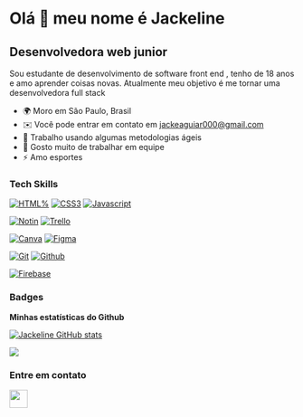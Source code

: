 
Olá 👋 meu nome é Jackeline 
==========================

Desenvolvedora web junior
-----------------------------

Sou estudante de desenvolvimento de software front end , tenho de 18 anos e amo aprender coisas novas. Atualmente meu objetivo é me tornar uma desenvolvedora full stack 

* 🌍  Moro em São Paulo, Brasil
* ✉️  Você pode entrar em contato em [jackeaguiar000@gmail.com](mailto:jackeaguiar000@gmail.com)
* 🧠  Trabalho usando algumas metodologias ágeis 
* 🤝  Gosto muito de trabalhar em equipe
* ⚡  Amo esportes


### Tech Skills

<p align="left">
<a href="https://developer.mozilla.org/pt-BR/docs/Web/HTML" target="_blank" rel="noreferrer"><img src="https://img.shields.io/badge/HTML5-E34F26?style=for-the-badge&logo=html5&logoColor=white" alt="HTML%" /></a>
<a href="https://developer.mozilla.org/pt-BR/docs/Web/CSS" target="_blank" rel="noreferrer"><img src="https://img.shields.io/badge/CSS3-1572B6?style=for-the-badge&logo=css3&logoColor=white" alt="CSS3" /></a>
<a href="https://developer.mozilla.org/en-US/docs/Web/JavaScript" target="_blank" rel="noreferrer"><img src="https://img.shields.io/badge/JavaScript-323330?style=for-the-badge&logo=javascript&logoColor=F7DF1E" alt="Javascript" /></a>
  
  
<a href="https://www.notion.com.br/" target="_blank" rel="noreferrer"><img src="https://img.shields.io/badge/Notion-000000?style=for-the-badge&logo=notion&logoColor=white" alt="Notin" /></a>
<a href="https://trello.com/pt-BR" target="_blank" rel="noreferrer"><img src="https://img.shields.io/badge/Trello-0052CC?style=for-the-badge&logo=trello&logoColor=white" alt="Trello" /></a>
  
<a href="https://www.canva.com/pt_br/" target="_blank" rel="noreferrer"><img src="https://img.shields.io/badge/Canva-%2300C4CC.svg?&style=for-the-badge&logo=Canva&logoColor=white" alt="Canva" /></a>
<a href="https://www.figma.com/" target="_blank" rel="noreferrer"><img src="https://img.shields.io/badge/Figma-F24E1E?style=for-the-badge&logo=figma&logoColor=white" alt="Figma" /></a>
  
<a href="https://git-scm.com/" target="_blank" rel="noreferrer"><img src="https://img.shields.io/badge/GIT-E44C30?style=for-the-badge&logo=git&logoColor=white"  alt="Git" /></a>
<a href="https://github.com/" target="_blank" rel="noreferrer"><img src="https://img.shields.io/badge/GitHub-100000?style=for-the-badge&logo=github&logoColor=white" alt="Github" /></a>
  
<a href="firebase.google.com/products/realtime-database/?utm_source=google&utm_medium=cpc&utm_campaign=latam-BR-all-pt-dr-SKWS-all-all-trial-e-dr-1011454-LUAC0008679&utm_content=text-ad-none-any-DEV_c-CRE_429626774316-ADGP_Hybrid%20%7C%20SKWS%20-%20EXA%20%7C%20Txt%20~%20Compute_Firebase-KWID_43700066431125567-kwd-312330826250&utm_term=KW_firebase-ST_Firebase&gclid=Cj0KCQjw1N2TBhCOARIsAGVHQc6fbwxNMuZyol3yrjBVq_ABXCfEf53y-AoSQRyB3yG6S4mtiPnGX6QaAohOEALw_wcB&gclsrc=aw.ds" target="_blank" rel="noreferrer"><img src="https://img.shields.io/badge/firebase-ffca28?style=for-the-badge&logo=firebase&logoColor=black" alt="Firebase" /></a>
    
### Badges

<b>Minhas estatísticas do Github</b>

<a href="https://github.com/JackeAguiar"><img src="https://github-readme-stats.vercel.app/api?username=JackeAguiar" alt="Jackeline GitHub stats" color="black"/></a>

<a href="https://github.com/JackeAguiar"><img src="https://github-readme-streak-stats.herokuapp.com/?user=JackeAguiar" color="black" /></a>


### Entre em contato

</a> <a href="https://www.linkedin.com/in/jackeline-aguiar-b239b2236/" target="_blank" rel="noreferrer"><img src="https://raw.githubusercontent.com/danielcranney/readme-generator/main/public/icons/socials/linkedin.svg" width="32" height="32" /></a> 
